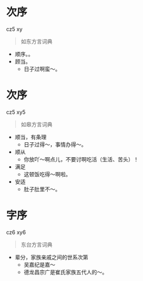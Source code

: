 # 次序
cz5 xy
> 如东方言词典
- 顺序。。
- 顾当。
  - 日子过啊蛮～。

# 次序
cz5 xy5
> 如皋方言词典
- 顺当，有条理
  - 日子过得～，事情办得～。
- 顺从
  - 你放吖～啊点儿，不要讨啊吃活（生活、苦头）！
- 满足
  - 这顿饭吃得～啊啦。
- 安适
  - 肚子肚里不～。

# 字序
cz6 xy6
> 东台方言词典
- 辈分，家族亲戚之间的世系次第
  - 吴嘉纪是嘉～
  - 德龙昌宗广是崔氏家族五代人的～。
